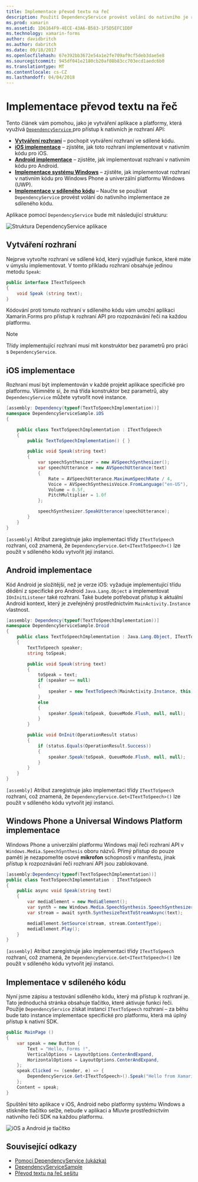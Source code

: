 ```yaml
---
title: Implementace převod textu na řeč
description: Použití DependencyService provést volání do nativního je rozhraní API každou platformu
ms.prod: xamarin
ms.assetid: 1D6164F9-4ECE-43A6-B583-1F5D5EFC1DDF
ms.technology: xamarin-forms
author: davidbritch
ms.author: dabritch
ms.date: 09/18/2017
ms.openlocfilehash: 67e392bb3672e54a1e2fe709af9cf5deb3dae5e8
ms.sourcegitcommit: 945df041e2180cb20af08b83cc703ecd1aedc6b0
ms.translationtype: MT
ms.contentlocale: cs-CZ
ms.lasthandoff: 04/04/2018
---
```

# <a name="implementing-text-to-speech"></a>Implementace převod textu na řeč

Tento článek vám pomohou, jako je vytváření aplikace a platformy, která využívá [ `DependencyService` ](https://developer.xamarin.com/api/type/Xamarin.Forms.DependencyService/) pro přístup k nativních je rozhraní API:

- **[Vytváření rozhraní](#Creating_the_Interface)**  &ndash; pochopit vytváření rozhraní ve sdílené kódu.
- **[iOS implementace](#iOS_Implementation)**  &ndash; zjistěte, jak toto rozhraní implementovat v nativním kódu pro iOS.
- **[Android implementace](#Android_Implementation)**  &ndash; zjistěte, jak implementovat rozhraní v nativním kódu pro Android.
- **[Implementace systému Windows](#WindowsImplementation)**  &ndash; zjistěte, jak implementovat rozhraní v nativním kódu pro Windows Phone a univerzální platformu Windows (UWP).
- **[Implementace v sdíleného kódu](#Implementing_in_Shared_Code)**  &ndash; Naučte se používat `DependencyService` provést volání do nativního implementace ze sdíleného kódu.

Aplikace pomocí `DependencyService` bude mít následující strukturu:

![](text-to-speech-images/tts-diagram.png "Struktura DependencyService aplikace")

<a name="Creating_the_Interface" />

## <a name="creating-the-interface"></a>Vytváření rozhraní

Nejprve vytvořte rozhraní ve sdílené kód, který vyjadřuje funkce, které máte v úmyslu implementovat. V tomto příkladu rozhraní obsahuje jedinou metodu `Speak`:

```csharp
public interface ITextToSpeech
{
    void Speak (string text);
}
```

Kódování proti tomuto rozhraní v sdíleného kódu vám umožní aplikaci Xamarin.Forms pro přístup k rozhraní API pro rozpoznávání řeči na každou platformu.

> [!NOTE]
> Třídy implementující rozhraní musí mít konstruktor bez parametrů pro práci s `DependencyService`.

<a name="iOS_Implementation" />

## <a name="ios-implementation"></a>iOS implementace

Rozhraní musí být implementován v každé projekt aplikace specifické pro platformu. Všimněte si, že má třída konstruktor bez parametrů, aby `DependencyService` můžete vytvořit nové instance.

```csharp
[assembly: Dependency(typeof(TextToSpeechImplementation))]
namespace DependencyServiceSample.iOS
{

    public class TextToSpeechImplementation : ITextToSpeech
    {
        public TextToSpeechImplementation() { }

        public void Speak(string text)
        {
            var speechSynthesizer = new AVSpeechSynthesizer();
            var speechUtterance = new AVSpeechUtterance(text)
            {
                Rate = AVSpeechUtterance.MaximumSpeechRate / 4,
                Voice = AVSpeechSynthesisVoice.FromLanguage("en-US"),
                Volume = 0.5f,
                PitchMultiplier = 1.0f
            };

            speechSynthesizer.SpeakUtterance(speechUtterance);
        }
    }
}
```

`[assembly]` Atribut zaregistruje jako implementaci třídy `ITextToSpeech` rozhraní, což znamená, že `DependencyService.Get<ITextToSpeech>()` lze použít v sdíleného kódu vytvořit její instanci.

<a name="Android_Implementation" />

## <a name="android-implementation"></a>Android implementace

Kód Android je složitější, než je verze iOS: vyžaduje implementující třídu dědění z specifické pro Android `Java.Lang.Object` a implementovat `IOnInitListener` také rozhraní. Také budete potřebovat přístup k aktuální Android kontext, který je zveřejněný prostřednictvím `MainActivity.Instance` vlastnost.

```csharp
[assembly: Dependency(typeof(TextToSpeechImplementation))]
namespace DependencyServiceSample.Droid
{
    public class TextToSpeechImplementation : Java.Lang.Object, ITextToSpeech, TextToSpeech.IOnInitListener
    {
        TextToSpeech speaker;
        string toSpeak;

        public void Speak(string text)
        {
            toSpeak = text;
            if (speaker == null)
            {
                speaker = new TextToSpeech(MainActivity.Instance, this);
            }
            else
            {
                speaker.Speak(toSpeak, QueueMode.Flush, null, null);
            }
        }

        public void OnInit(OperationResult status)
        {
            if (status.Equals(OperationResult.Success))
            {
                speaker.Speak(toSpeak, QueueMode.Flush, null, null);
            }
        }
    }
}
```

`[assembly]` Atribut zaregistruje jako implementaci třídy `ITextToSpeech` rozhraní, což znamená, že `DependencyService.Get<ITextToSpeech>()` lze použít v sdíleného kódu vytvořit její instanci.

<a name="WindowsImplementation" />

## <a name="windows-phone-and-universal-windows-platform-implementation"></a>Windows Phone a Universal Windows Platform implementace

Windows Phone a univerzální platformu Windows mají řeči rozhraní API v `Windows.Media.SpeechSynthesis` oboru názvů. Přímý přístup do pouze paměti je nezapomeňte osové **mikrofon** schopností v manifestu, jinak přístup k rozpoznávání řeči rozhraní API jsou zablokované.

```csharp
[assembly:Dependency(typeof(TextToSpeechImplementation))]
public class TextToSpeechImplementation : ITextToSpeech
{
    public async void Speak(string text)
    {
        var mediaElement = new MediaElement();
        var synth = new Windows.Media.SpeechSynthesis.SpeechSynthesizer();
        var stream = await synth.SynthesizeTextToStreamAsync(text);

        mediaElement.SetSource(stream, stream.ContentType);
        mediaElement.Play();
    }
}
```

`[assembly]` Atribut zaregistruje jako implementaci třídy `ITextToSpeech` rozhraní, což znamená, že `DependencyService.Get<ITextToSpeech>()` lze použít v sdíleného kódu vytvořit její instanci.

<a name="Implementing_in_Shared_Code" />

## <a name="implementing-in-shared-code"></a>Implementace v sdíleného kódu

Nyní jsme zápisu a testování sdíleného kódu, který má přístup k rozhraní je. Tato jednoduchá stránka obsahuje tlačítko, které aktivuje funkci řeči. Použije `DependencyService` získat instanci `ITextToSpeech` rozhraní &ndash; za běhu bude tato instance implementace specifické pro platformu, která má úplný přístup k nativní SDK.

```csharp
public MainPage ()
{
    var speak = new Button {
        Text = "Hello, Forms !",
        VerticalOptions = LayoutOptions.CenterAndExpand,
        HorizontalOptions = LayoutOptions.CenterAndExpand,
    };
    speak.Clicked += (sender, e) => {
        DependencyService.Get<ITextToSpeech>().Speak("Hello from Xamarin Forms");
    };
    Content = speak;
}
```

Spuštění této aplikace v iOS, Android nebo platformy systému Windows a stiskněte tlačítko selže, nebude v aplikaci a Mluvte prostřednictvím nativního řeči SDK na každou platformu.

 ![iOS a Android je tlačítko](text-to-speech-images/running.png "převod textu na řeč ukázka")


## <a name="related-links"></a>Související odkazy

- [Pomocí DependencyService (ukázka)](https://developer.xamarin.com/samples/xamarin-forms/UsingDependencyService/)
- [DependencyServiceSample](https://developer.xamarin.com/samples/xamarin-forms/DependencyService/DependencyServiceSample/)
- [Převod textu na řeč sešitu](https://developer.xamarin.com/workbooks/xamarin-forms/application-fundamentals/text-to-speech/text-to-speech.workbook)
